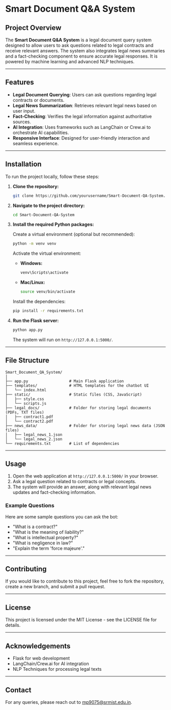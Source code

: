 # Smart Document Q&A System

## Project Overview

The **Smart Document Q&A System** is a legal document query system designed to allow users to ask questions related to legal contracts and receive relevant answers. The system also integrates legal news summaries and a fact-checking component to ensure accurate legal responses. It is powered by machine learning and advanced NLP techniques.

---

## Features

- **Legal Document Querying**: Users can ask questions regarding legal contracts or documents.
- **Legal News Summarization**: Retrieves relevant legal news based on user input.
- **Fact-Checking**: Verifies the legal information against authoritative sources.
- **AI Integration**: Uses frameworks such as LangChain or Crew.ai to orchestrate AI capabilities.
- **Responsive Interface**: Designed for user-friendly interaction and seamless experience.

---

## Installation

To run the project locally, follow these steps:

1. **Clone the repository:**

   ```bash
   git clone https://github.com/yourusername/Smart-Document-QA-System.git
   ```

2. **Navigate to the project directory:**

   ```bash
   cd Smart-Document-QA-System
   ```

3. **Install the required Python packages:**

   Create a virtual environment (optional but recommended):

   ```bash
   python -m venv venv
   ```

   Activate the virtual environment:

   - **Windows:**

     ```bash
     venv\Scripts\activate
     ```

   - **Mac/Linux:**

     ```bash
     source venv/bin/activate
     ```

   Install the dependencies:

   ```bash
   pip install -r requirements.txt
   ```

4. **Run the Flask server:**

   ```bash
   python app.py
   ```

   The system will run on `http://127.0.0.1:5000/`.

---

## File Structure

```
Smart_Document_QA_System/
│
├── app.py                  # Main Flask application
├── templates/              # HTML templates for the chatbot UI
│   └── index.html
├── static/                 # Static files (CSS, JavaScript)
│   ├── style.css
│   └── scripts.js
├── legal_docs/             # Folder for storing legal documents (PDFs, TXT files)
│   ├── contract1.pdf
│   └── contract2.pdf
├── news_data/              # Folder for storing legal news data (JSON files)
│   ├── legal_news_1.json
│   └── legal_news_2.json
└── requirements.txt        # List of dependencies
```

---

## Usage

1. Open the web application at `http://127.0.0.1:5000/` in your browser.
2. Ask a legal question related to contracts or legal concepts.
3. The system will provide an answer, along with relevant legal news updates and fact-checking information.

### Example Questions

Here are some sample questions you can ask the bot:

- "What is a contract?"
- "What is the meaning of liability?"
- "What is intellectual property?"
- "What is negligence in law?"
- "Explain the term 'force majeure'."

---

## Contributing

If you would like to contribute to this project, feel free to fork the repository, create a new branch, and submit a pull request.

---

## License

This project is licensed under the MIT License - see the LICENSE file for details.

---

## Acknowledgements

- Flask for web development
- LangChain/Crew.ai for AI integration
- NLP Techniques for processing legal texts

---

## Contact

For any queries, please reach out to mp9075@srmist.edu.in.
``` 

